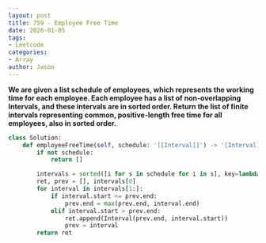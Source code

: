 ```yaml
---
layout: post
title: 759 - Employee Free Time
date: 2020-01-05
tags:
- Leetcode
categories:
- Array
author: Jason
---
```

**We are given a list schedule of employees, which represents the working time for each employee. Each employee has a list of non-overlapping Intervals, and these intervals are in sorted order. Return the list of finite intervals representing common, positive-length free time for all employees, also in sorted order.**

```python
class Solution:
    def employeeFreeTime(self, schedule: '[[Interval]]') -> '[Interval]':
        if not schedule:
            return []

        intervals = sorted([i for s in schedule for i in s], key=lambda x: x.start)
        ret, prev = [], intervals[0]
        for interval in intervals[1:]:
            if interval.start <= prev.end:
                prev.end = max(prev.end, interval.end)
            elif interval.start > prev.end:
                ret.append(Interval(prev.end, interval.start))
                prev = interval
        return ret
```
